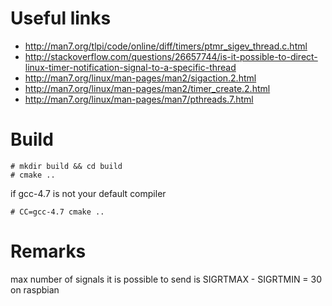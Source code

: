 Useful links
=============
- http://man7.org/tlpi/code/online/diff/timers/ptmr_sigev_thread.c.html
- http://stackoverflow.com/questions/26657744/is-it-possible-to-direct-linux-timer-notification-signal-to-a-specific-thread
- http://man7.org/linux/man-pages/man2/sigaction.2.html
- http://man7.org/linux/man-pages/man2/timer_create.2.html
- http://man7.org/linux/man-pages/man7/pthreads.7.html

Build
=============
```
# mkdir build && cd build
# cmake ..
```

if gcc-4.7 is not your default compiler
```
# CC=gcc-4.7 cmake ..
```

Remarks
=============

max number of signals it is possible to send is
    SIGRTMAX - SIGRTMIN = 30
on raspbian
